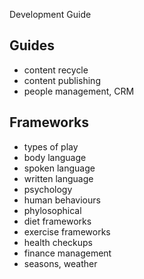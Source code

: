 Development Guide

## Guides

- content recycle
- content publishing
- people management, CRM

## Frameworks

- types of play
- body language
- spoken language
- written language
- psychology 
- human behaviours
- phylosophical 
- diet frameworks
- exercise frameworks
- health checkups
- finance management
- seasons, weather